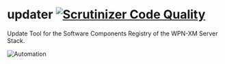 updater [![Scrutinizer Code Quality](https://scrutinizer-ci.com/g/WPN-XM/updater/badges/quality-score.png?s=1a9a64432070368d4081cde47ed7e85afc984c51)](https://scrutinizer-ci.com/g/WPN-XM/updater/)
=======

Update Tool for the Software Components Registry of the WPN-XM Server Stack.


![Automation](http://imgs.xkcd.com/comics/automation.png)
